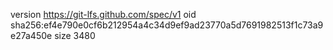 version https://git-lfs.github.com/spec/v1
oid sha256:ef4e790e0cf6b212954a4c34d9ef9ad23770a5d7691982513f1c73a9e27a450e
size 3480
